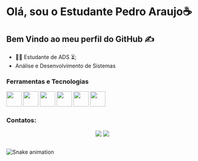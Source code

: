 #  Olá, sou o Estudante Pedro Araujo☕

## Bem Vindo ao meu perfil do GitHub ✍️         
            
- 👨‍🏫 Estudante de ADS ⏳;
-  Análise e Desenvolvimento de Sistemas     

### Ferramentas e Tecnologias

<img src="https://cdn.jsdelivr.net/gh/devicons/devicon/icons/git/git-original.svg" width="40" height="40"/> <img src="https://cdn.jsdelivr.net/gh/devicons/devicon/icons/composer/composer-original.svg" width="40" height="40"/> <img src="https://cdn.jsdelivr.net/gh/devicons/devicon/icons/html5/html5-original.svg" width="40" height="40"/> <img src="https://cdn.jsdelivr.net/gh/devicons/devicon/icons/css3/css3-original.svg" width="40" height="40"/> <img src="https://cdn.jsdelivr.net/gh/devicons/devicon/icons/javascript/javascript-original.svg" width="40" height="40"/>
 <img src="https://cdn.jsdelivr.net/gh/devicons/devicon/icons/nodejs/nodejs-original.svg" width="40" height="40"/>
 
 ### Contatos:
<div align="center"> 
  <a href="https://instagram.com/pedro.haraujoo" target="_blank"><img src="https://img.shields.io/badge/-Instagram-%23E4405F?style=for-the-badge&logo=instagram&logoColor=white" target="_blank"></a> 
  <a href = "mailto:pedroharaujo912@gmail.com"><img src="https://img.shields.io/badge/-Gmail-%23333?style=for-the-badge&logo=gmail&logoColor=white" target="_blank">     </a>
</div>

##
  ![Snake animation](https://github.com/camilafernanda/camilafernanda/blob/output/github-contribution-grid-snake.svg)
  

